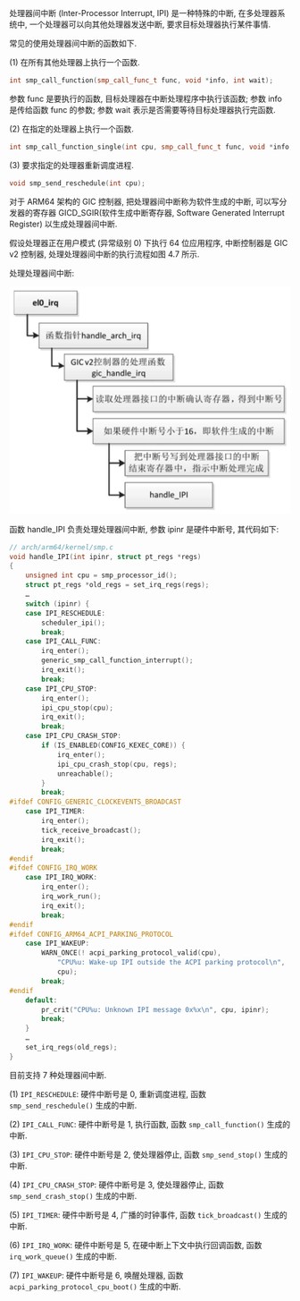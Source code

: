 
处理器间中断 (Inter-Processor Interrupt, IPI) 是一种特殊的中断, 在多处理器系统中, 一个处理器可以向其他处理器发送中断, 要求目标处理器执行某件事情.

常见的使用处理器间中断的函数如下.

(1) 在所有其他处理器上执行一个函数.

```cpp
int smp_call_function(smp_call_func_t func, void *info, int wait);
```

参数 func 是要执行的函数, 目标处理器在中断处理程序中执行该函数; 参数 info 是传给函数 func 的参数; 参数 wait 表示是否需要等待目标处理器执行完函数.

(2) 在指定的处理器上执行一个函数.

```cpp
int smp_call_function_single(int cpu, smp_call_func_t func, void *info, int wait);
```

(3) 要求指定的处理器重新调度进程.

```cpp
void smp_send_reschedule(int cpu);
```

对于 ARM64 架构的 GIC 控制器, 把处理器间中断称为软件生成的中断, 可以写分发器的寄存器 GICD_SGIR(软件生成中断寄存器, Software Generated Interrupt Register) 以生成处理器间中断.

假设处理器正在用户模式 (异常级别 0) 下执行 64 位应用程序, 中断控制器是 GIC v2 控制器, 处理处理器间中断的执行流程如图 4.7 所示.

处理处理器间中断:

![2024-09-29-17-10-07.png](./images/2024-09-29-17-10-07.png)

函数 handle_IPI 负责处理处理器间中断, 参数 ipinr 是硬件中断号, 其代码如下:

```cpp
// arch/arm64/kernel/smp.c
void handle_IPI(int ipinr, struct pt_regs *regs)
{
    unsigned int cpu = smp_processor_id();
    struct pt_regs *old_regs = set_irq_regs(regs);
    …
    switch (ipinr) {
    case IPI_RESCHEDULE:
        scheduler_ipi();
        break;
    case IPI_CALL_FUNC:
        irq_enter();
        generic_smp_call_function_interrupt();
        irq_exit();
        break;
    case IPI_CPU_STOP:
        irq_enter();
        ipi_cpu_stop(cpu);
        irq_exit();
        break;
    case IPI_CPU_CRASH_STOP:
        if (IS_ENABLED(CONFIG_KEXEC_CORE)) {
            irq_enter();
            ipi_cpu_crash_stop(cpu, regs);
            unreachable();
        }
        break;
#ifdef CONFIG_GENERIC_CLOCKEVENTS_BROADCAST
    case IPI_TIMER:
        irq_enter();
        tick_receive_broadcast();
        irq_exit();
        break;
#endif
#ifdef CONFIG_IRQ_WORK
    case IPI_IRQ_WORK:
        irq_enter();
        irq_work_run();
        irq_exit();
        break;
#endif
#ifdef CONFIG_ARM64_ACPI_PARKING_PROTOCOL
    case IPI_WAKEUP:
        WARN_ONCE(! acpi_parking_protocol_valid(cpu),
            "CPU%u: Wake-up IPI outside the ACPI parking protocol\n",
            cpu);
        break;
#endif
    default:
        pr_crit("CPU%u: Unknown IPI message 0x%x\n", cpu, ipinr);
        break;
    }
    …
    set_irq_regs(old_regs);
}
```

目前支持 7 种处理器间中断.

(1) `IPI_RESCHEDULE`: 硬件中断号是 0, 重新调度进程, 函数 `smp_send_reschedule()` 生成的中断.

(2) `IPI_CALL_FUNC`: 硬件中断号是 1, 执行函数, 函数 `smp_call_function()` 生成的中断.

(3) `IPI_CPU_STOP`: 硬件中断号是 2, 使处理器停止, 函数 `smp_send_stop()` 生成的中断.

(4) `IPI_CPU_CRASH_STOP`: 硬件中断号是 3, 使处理器停止, 函数 `smp_send_crash_stop()` 生成的中断.

(5) `IPI_TIMER`: 硬件中断号是 4, 广播的时钟事件, 函数 `tick_broadcast()` 生成的中断.

(6) `IPI_IRQ_WORK`: 硬件中断号是 5, 在硬中断上下文中执行回调函数, 函数 `irq_work_queue()` 生成的中断.

(7) `IPI_WAKEUP`: 硬件中断号是 6, 唤醒处理器, 函数 `acpi_parking_protocol_cpu_boot()` 生成的中断.

